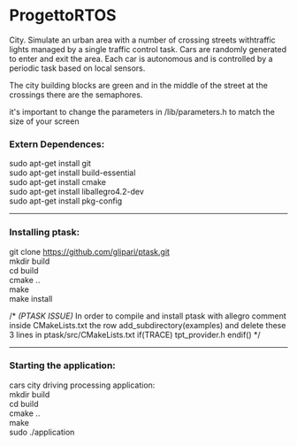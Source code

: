 # ProgettoRTOS
City. ​Simulate ​an ​urban ​area ​with ​a number ​of crossing ​streets ​with ​traffic lights
managed ​by a single traffic control task. Cars are randomly generated to enter and
exit the​ area. Each car is autonomous and is controlled by a periodic task based on
local sensors.

The city building blocks are green and in the middle of the street at the crossings
there are the semaphores.

it's important to change the parameters in /lib/parameters.h to match the size of your screen

### Extern Dependences:

sudo apt-get install git\
sudo apt-get install build-essential\
sudo apt-get install cmake\
sudo apt-get install liballegro4.2-dev\
sudo apt-get install pkg-config

--------------------------------------------------------------------------------------------

### Installing ptask:

git clone https://github.com/glipari/ptask.git \
mkdir build\
cd build\
cmake ..\
make\
make install

/* 
  _(PTASK ISSUE)_
  In order to compile and install ptask with allegro comment inside CMakeLists.txt the row
  add_subdirectory(examples)
  and delete these 3 lines in ptask/src/CMakeLists.txt
  if(TRACE)
   tpt_provider.h
  endif()
*/

------------------------------------------------------------------------------------------

### Starting the application:

cars city driving processing application:\
mkdir build\
cd build\
cmake ..\
make\
sudo ./application
